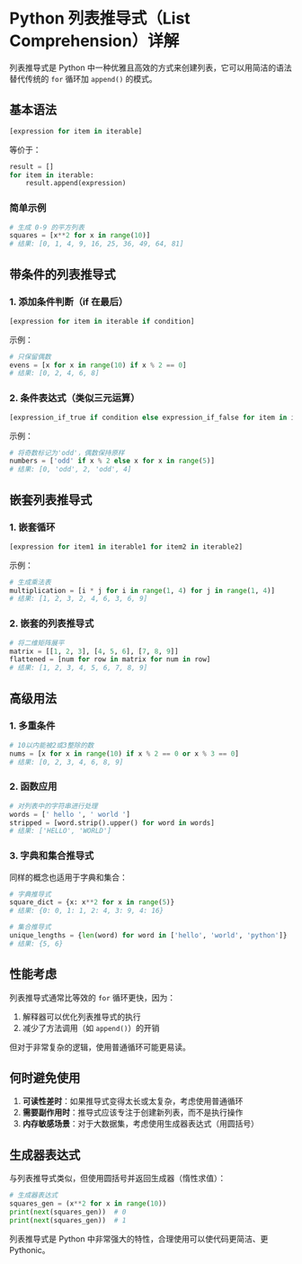 # Python 列表推导式（List Comprehension）详解

列表推导式是 Python 中一种优雅且高效的方式来创建列表，它可以用简洁的语法替代传统的 `for` 循环加 `append()` 的模式。

## 基本语法

```python
[expression for item in iterable]
```

等价于：

```python
result = []
for item in iterable:
    result.append(expression)
```

### 简单示例

```python
# 生成 0-9 的平方列表
squares = [x**2 for x in range(10)]
# 结果: [0, 1, 4, 9, 16, 25, 36, 49, 64, 81]
```

## 带条件的列表推导式

### 1. 添加条件判断（if 在最后）

```python
[expression for item in iterable if condition]
```

示例：

```python
# 只保留偶数
evens = [x for x in range(10) if x % 2 == 0]
# 结果: [0, 2, 4, 6, 8]
```

### 2. 条件表达式（类似三元运算）

```python
[expression_if_true if condition else expression_if_false for item in iterable]
```

示例：

```python
# 将奇数标记为'odd'，偶数保持原样
numbers = ['odd' if x % 2 else x for x in range(5)]
# 结果: [0, 'odd', 2, 'odd', 4]
```

## 嵌套列表推导式

### 1. 嵌套循环

```python
[expression for item1 in iterable1 for item2 in iterable2]
```

示例：

```python
# 生成乘法表
multiplication = [i * j for i in range(1, 4) for j in range(1, 4)]
# 结果: [1, 2, 3, 2, 4, 6, 3, 6, 9]
```

### 2. 嵌套的列表推导式

```python
# 将二维矩阵展平
matrix = [[1, 2, 3], [4, 5, 6], [7, 8, 9]]
flattened = [num for row in matrix for num in row]
# 结果: [1, 2, 3, 4, 5, 6, 7, 8, 9]
```

## 高级用法

### 1. 多重条件

```python
# 10以内能被2或3整除的数
nums = [x for x in range(10) if x % 2 == 0 or x % 3 == 0]
# 结果: [0, 2, 3, 4, 6, 8, 9]
```

### 2. 函数应用

```python
# 对列表中的字符串进行处理
words = [' hello ', ' world ']
stripped = [word.strip().upper() for word in words]
# 结果: ['HELLO', 'WORLD']
```

### 3. 字典和集合推导式

同样的概念也适用于字典和集合：

```python
# 字典推导式
square_dict = {x: x**2 for x in range(5)}
# 结果: {0: 0, 1: 1, 2: 4, 3: 9, 4: 16}

# 集合推导式
unique_lengths = {len(word) for word in ['hello', 'world', 'python']}
# 结果: {5, 6}
```

## 性能考虑

列表推导式通常比等效的 `for` 循环更快，因为：
1. 解释器可以优化列表推导式的执行
2. 减少了方法调用（如 `append()`）的开销

但对于非常复杂的逻辑，使用普通循环可能更易读。

## 何时避免使用

1. **可读性差时**：如果推导式变得太长或太复杂，考虑使用普通循环
2. **需要副作用时**：推导式应该专注于创建新列表，而不是执行操作
3. **内存敏感场景**：对于大数据集，考虑使用生成器表达式（用圆括号）

## 生成器表达式

与列表推导式类似，但使用圆括号并返回生成器（惰性求值）：

```python
# 生成器表达式
squares_gen = (x**2 for x in range(10))
print(next(squares_gen))  # 0
print(next(squares_gen))  # 1
```

列表推导式是 Python 中非常强大的特性，合理使用可以使代码更简洁、更 Pythonic。